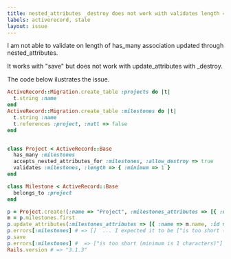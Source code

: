 ```yaml
---
title: nested_attributes _destroy does not work with validates length => { :minimum => 1 }
labels: activerecord, stale
layout: issue
---
```


I am not able to validate on length of has_many association updated through nested_attributes.

It works with "save" but does not work with update_attributes with _destroy.

The code below ilustrates the issue.

``` ruby
ActiveRecord::Migration.create_table :projects do |t|
  t.string :name
end
ActiveRecord::Migration.create_table :milestones do |t|
  t.string :name
  t.references :project, :null => false
end


class Project < ActiveRecord::Base
  has_many :milestones
  accepts_nested_attributes_for :milestones, :allow_destroy => true
  validates :milestones, :length => { :minimum => 1 }
end

class Milestone < ActiveRecord::Base
  belongs_to :project
end

p = Project.create!(:name => "Project", :milestones_attributes => [{ :name => "M1" }])
m = p.milestones.first
p.update_attributes(:milestones_attributes => [{ :name => m.name, :id => m.id, :_destroy => 1 }])
p.errors[:milestones] # => []  ... I expected it to be ["is too short (minimum is 1 characters)"] 
p.save
p.errors[:milestones] #  => ["is too short (minimum is 1 characters)"] 
Rails.version # => "3.1.3"
```

